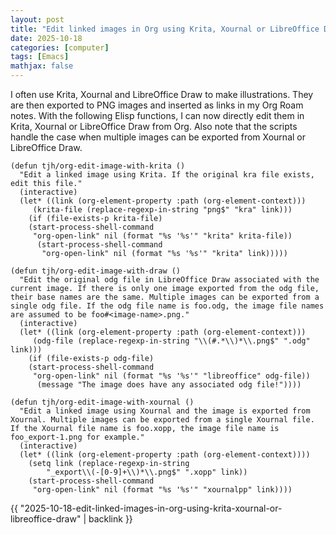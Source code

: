 ```yaml
---
layout: post
title: "Edit linked images in Org using Krita, Xournal or LibreOffice Draw"
date: 2025-10-18
categories: [computer]
tags: [Emacs]
mathjax: false
---
```


I often use Krita, Xournal and LibreOffice Draw to make illustrations. They are then exported to PNG images and inserted as links in my Org Roam notes. With the following Elisp functions, I can now directly edit them in Krita, Xournal or LibreOffice Draw from Org. Also note that the scripts handle the case when multiple images can be exported from Xournal or LibreOffice Draw.

```elisp
(defun tjh/org-edit-image-with-krita ()
  "Edit a linked image using Krita. If the original kra file exists, edit this file."
  (interactive)
  (let* ((link (org-element-property :path (org-element-context)))
	 (krita-file (replace-regexp-in-string "png$" "kra" link)))
    (if (file-exists-p krita-file)
	(start-process-shell-command
	 "org-open-link" nil (format "%s '%s'" "krita" krita-file))
      (start-process-shell-command
       "org-open-link" nil (format "%s '%s'" "krita" link)))))

(defun tjh/org-edit-image-with-draw ()
  "Edit the original odg file in LibreOffice Draw associated with the current image. If there is only one image exported from the odg file, their base names are the same. Multiple images can be exported from a single odg file. If the odg file name is foo.odg, the image file names are assumed to be foo#<image-name>.png."
  (interactive)
  (let* ((link (org-element-property :path (org-element-context)))
	 (odg-file (replace-regexp-in-string "\\(#.*\\)*\\.png$" ".odg" link)))
    (if (file-exists-p odg-file)
	(start-process-shell-command
	 "org-open-link" nil (format "%s '%s'" "libreoffice" odg-file))
      (message "The image does have any associated odg file!"))))

(defun tjh/org-edit-image-with-xournal ()
  "Edit a linked image using Xournal and the image is exported from Xournal. Multiple images can be exported from a single Xournal file. If the Xournal file name is foo.xopp, the image file name is foo_export-1.png for example."
  (interactive)
  (let* ((link (org-element-property :path (org-element-context))))
    (setq link (replace-regexp-in-string
		"_export\\(-[0-9]+\\)*\\.png$" ".xopp" link))
    (start-process-shell-command
     "org-open-link" nil (format "%s '%s'" "xournalpp" link))))
```

{{ "2025-10-18-edit-linked-images-in-org-using-krita-xournal-or-libreoffice-draw" | backlink }}
